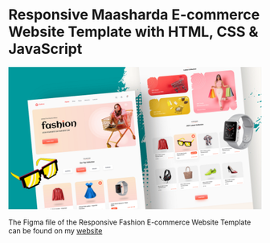 # Responsive Maasharda  E-commerce Website Template with HTML, CSS & JavaScript

![Responsive Fashion E-commerce Website Template with HTML, CSS and JavaScript](https://raw.githubusercontent.com/wpcodevo/lc28-fashion-ecommerce-website/starter/fashion%20ecommerce%20website%20html%20css%20scss%20javascript.png 'Responsive Fashion E-commerce Website Template with HTML, CSS and JavaScript')

The Figma file of the Responsive Fashion E-commerce Website Template can be found on my [website](https://www.codevoweb.com)

